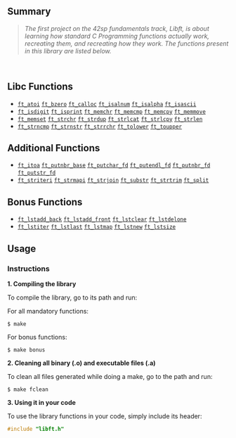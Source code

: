 ## Summary
> <i>The first project on the 42sp fundamentals track, Libft, is about</i>
> <i>learning how standard C Programming functions actually work, recreating them,</i>
> <i> and recreating how they work. The functions present in this library are listed below.</i>

<br>

## Libc Functions

* [`ft_atoi`](ft_atoi.c) [`ft_bzero`](ft_bzero.c) [`ft_calloc`](ft_calloc.c) [`ft_isalnum`](ft_isalnum.c) [`ft_isalpha`](ft_isalpha.c) [`ft_isascii`](ft_isascii.c)
* [`ft_isdigit`](ft_isdigit.c) [`ft_isprint`](ft_isprint.c) [`ft_memchr`](ft_memchr.c) [`ft_memcmp`](ft_memcmp.c) [`ft_memcpy`](ft_memcpy.c) [`ft_memmove`](ft_memmove.c)
* [`ft_memset`](ft_memset.c) [`ft_strchr`](ft_strchr.c) [`ft_strdup`](ft_strdup.c) [`ft_strlcat`](ft_strlcat.c) [`ft_strlcpy`](ft_strlcpy.c) [`ft_strlen`](ft_strlen.c)
* [`ft_strncmp`](ft_strncmp.c) [`ft_strnstr`](ft_strnstr.c) [`ft_strrchr`](ft_strrchr.c) [`ft_tolower`](ft_tolower.c) [`ft_toupper`](ft_toupper.c) 

## Additional Functions

* [`ft_itoa`](ft_itoa.c) [`ft_putnbr_base`](ft_putnbr_base.c) [`ft_putchar_fd`](ft_putchar_fd.c) [`ft_putendl_fd`](ft_putendl_fd.c) [`ft_putnbr_fd`](ft_putnbr_fd.c) [`ft_putstr_fd`](ft_putstr_fd.c) 
* [`ft_striteri`](ft_striteri.c) [`ft_strmapi`](ft_strmapi.c) [`ft_strjoin`](ft_strjoin.c) [`ft_substr`](ft_substr.c) [`ft_strtrim`](ft_strtrim.c) [`ft_split`](ft_split.c)

## Bonus Functions

* [`ft_lstadd_back`](ft_lstadd_back_bonus.c) [`ft_lstadd_front`](ft_lstadd_front_bonus.c) [`ft_lstclear`](ft_lstclear_bonus.c) [`ft_lstdelone`](ft_lstdelone_bonus.c)
* [`ft_lstiter`](ft_lstiter_bonus.c) [`ft_lstlast`](ft_lstlast_bonus.c) [`ft_lstmap`](ft_lstmap_bonus.c) [`ft_lstnew`](ft_lstnew_bonus.c) [`ft_lstsize`](ft_lstsize_bonus.c) 

##  Usage

### Instructions

**1. Compiling the library**

To compile the library, go to its path and run:

For all mandatory functions:

```shell
$ make
```

For bonus functions:

```shell
$ make bonus
```

**2. Cleaning all binary (.o) and executable files (.a)**

To clean all files generated while doing a make, go to the path and run:

```shell
$ make fclean
```

**3. Using it in your code**

To use the library functions in your code, simply include its header:

```C
#include "libft.h"

